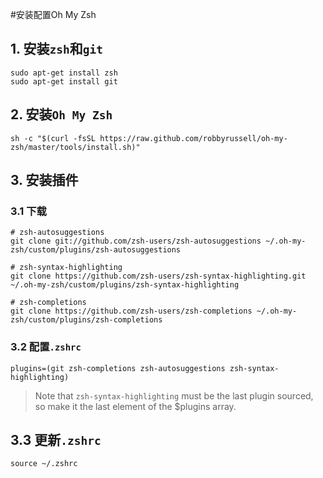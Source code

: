 #安装配置Oh My Zsh

## 1. 安装`zsh`和`git`
```shell
sudo apt-get install zsh
sudo apt-get install git
```

## 2. 安装`Oh My Zsh`
```shell
sh -c "$(curl -fsSL https://raw.github.com/robbyrussell/oh-my-zsh/master/tools/install.sh)"
```

## 3. 安装插件
### 3.1 下载
```shell
# zsh-autosuggestions
git clone git://github.com/zsh-users/zsh-autosuggestions ~/.oh-my-zsh/custom/plugins/zsh-autosuggestions

# zsh-syntax-highlighting
git clone https://github.com/zsh-users/zsh-syntax-highlighting.git ~/.oh-my-zsh/custom/plugins/zsh-syntax-highlighting

# zsh-completions
git clone https://github.com/zsh-users/zsh-completions ~/.oh-my-zsh/custom/plugins/zsh-completions
```

### 3.2 配置`.zshrc`
```shell
plugins=(git zsh-completions zsh-autosuggestions zsh-syntax-highlighting)
```

> Note that `zsh-syntax-highlighting` must be the last plugin sourced, so make it the last element of the $plugins array.

## 3.3 更新`.zshrc`
```shell
source ~/.zshrc
```

